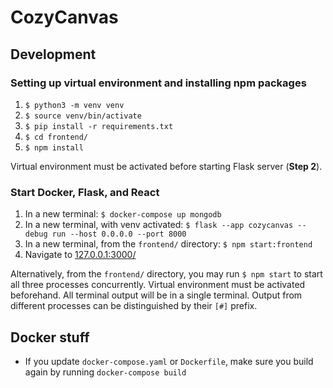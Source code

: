 # CozyCanvas

## Development

### Setting up virtual environment and installing npm packages

1. `$ python3 -m venv venv`
2. `$ source venv/bin/activate`
3. `$ pip install -r requirements.txt`
4. `$ cd frontend/`
5. `$ npm install`

Virtual environment must be activated before starting Flask server (**Step 2**).

### Start Docker, Flask, and React

1. In a new terminal: `$ docker-compose up mongodb`
2. In a new terminal, with venv activated: `$ flask --app cozycanvas --debug run --host 0.0.0.0 --port 8000`
3. In a new terminal, from the `frontend/` directory: `$ npm start:frontend`
4. Navigate to [127.0.0.1:3000/](http://127.0.0.1:3000)

Alternatively, from the `frontend/` directory, you may run `$ npm start` to start all three processes concurrently. Virtual environment must be activated beforehand. All terminal output will be in a single terminal. Output from different processes can be distinguished by their `[#]` prefix.

## Docker stuff

- If you update `docker-compose.yaml` or `Dockerfile`, make sure you build again by running `docker-compose build`
